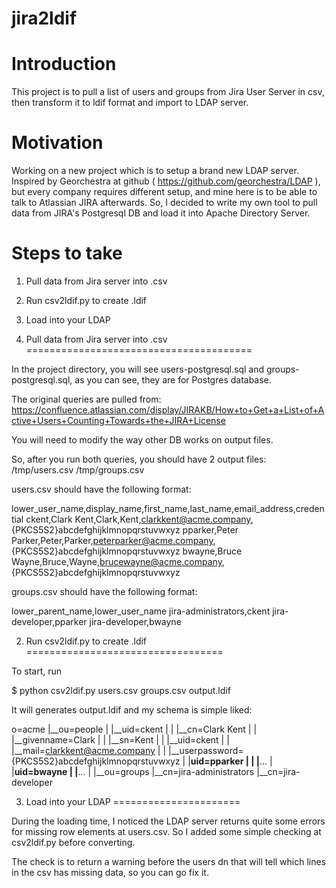 jira2ldif
=========

Introduction
============

This project is to pull a list of users and groups
from Jira User Server in csv, then transform it to
ldif format and import to LDAP server.


Motivation
==========

Working on a new project which is to setup a brand new
LDAP server. Inspired by Georchestra at github
( https://github.com/georchestra/LDAP ), but every company
requires different setup, and mine here is to be able to 
talk to Atlassian JIRA afterwards. So, I decided to write
my own tool to pull data from JIRA's Postgresql DB and load
it into Apache Directory Server.


Steps to take
=============
1. Pull data from Jira server into .csv
2. Run csv2ldif.py to create .ldif
3. Load into your LDAP



1. Pull data from Jira server into .csv
=======================================

In the project directory, you will see users-postgresql.sql and 
groups-postgresql.sql, as you can see, they are for Postgres database.

The original queries are pulled from:
https://confluence.atlassian.com/display/JIRAKB/How+to+Get+a+List+of+Active+Users+Counting+Towards+the+JIRA+License

You will need to modify the way other DB works on output files.

So, after you run both queries, you should have 2 output files:
/tmp/users.csv
/tmp/groups.csv

users.csv should have the following format:

lower_user_name,display_name,first_name,last_name,email_address,credential
ckent,Clark Kent,Clark,Kent,clarkkent@acme.company,{PKCS5S2}abcdefghijklmnopqrstuvwxyz
pparker,Peter Parker,Peter,Parker,peterparker@acme.company,{PKCS5S2}abcdefghijklmnopqrstuvwxyz
bwayne,Bruce Wayne,Bruce,Wayne,brucewayne@acme.company,{PKCS5S2}abcdefghijklmnopqrstuvwxyz

groups.csv should have the following format:

lower_parent_name,lower_user_name
jira-administrators,ckent
jira-developer,pparker
jira-developer,bwayne



2. Run csv2ldif.py to create .ldif
==================================

To start, run

$ python csv2ldif.py users.csv groups.csv output.ldif

It will generates output.ldif and my schema is simple liked:

o=acme
|__ou=people
|   |__uid=ckent
|   |    |__cn=Clark Kent
|   |    |__givenname=Clark
|   |    |__sn=Kent
|   |    |__uid=ckent
|   |    |__mail=clarkkent@acme.company
|   |    |__userpassword={PKCS5S2}abcdefghijklmnopqrstuvwxyz
|   |__uid=pparker
|   |    |__...
|   |__uid=bwayne
|        |__...
|
|__ou=groups
    |__cn=jira-administrators
    |__cn=jira-developer



3. Load into your LDAP
======================

During the loading time, I noticed the LDAP server returns quite some
errors for missing row elements at users.csv. So I added some simple 
checking at csv2ldif.py before converting. 

The check is to return a warning before the users dn that will tell 
which lines in the csv has missing data, so you can go fix it.
